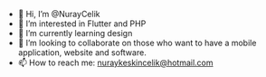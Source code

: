 - 👋 Hi, I’m @NurayCelik
- 👀 I’m interested in Flutter and PHP
- 🌱 I’m currently learning design
- 💞️ I’m looking to collaborate on those who want to have a mobile application, website and software.
- 📫 How to reach me: nuraykeskincelik@hotmail.com

<!---
NurayCelik/NurayCelik is a ✨ special ✨ repository because its `README.md` (this file) appears on your GitHub profile.
You can click the Preview link to take a look at your changes.
--->
